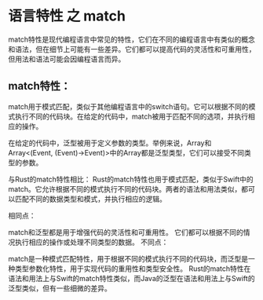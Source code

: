 # 语言特性 之 match

match特性是现代编程语言中常见的特性，它们在不同的编程语言中有类似的概念和语法，但在细节上可能有一些差异。它们都可以提高代码的灵活性和可重用性，但用法和语法可能会因编程语言而异。


## match特性：

match用于模式匹配，类似于其他编程语言中的switch语句。它可以根据不同的模式执行不同的代码块。在给定的代码中，match被用于匹配不同的选项，并执行相应的操作。

在给定的代码中，泛型被用于定义参数的类型。举例来说，Array<IOOptions>和Array<(Event, (Event)->Event)>中的Array都是泛型类型，它们可以接受不同类型的参数。



与Rust的match特性相比：
Rust的match特性也用于模式匹配，类似于Swift中的match。它允许根据不同的模式执行不同的代码块。两者的语法和用法类似，都可以匹配不同的数据类型和模式，并执行相应的逻辑。




相同点：

match和泛型都是用于增强代码的灵活性和可重用性。
它们都可以根据不同的情况执行相应的操作或处理不同类型的数据。
不同点：

match是一种模式匹配特性，用于根据不同的模式执行不同的代码块，而泛型是一种类型参数化特性，用于实现代码的重用性和类型安全性。
Rust的match特性在语法和用法上与Swift的match特性类似，而Java的泛型在语法和用法上与Swift的泛型类似，但有一些细微的差异。

